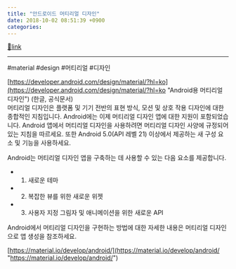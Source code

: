 ```yaml
---
title: "안드로이드 머티리얼 디자인"
date: 2018-10-02 08:51:39 +0900
categories: 
---
```

[🔗link](http://www.mins01.com/mh/tech/read/1199)
***


#material #design #머티리얼 #디자인

[https://developer.android.com/design/material/?hl=ko](https://developer.android.com/design/material/?hl=ko "Android용 머티리얼 디자인") (한글, 공식문서)  
머티리얼 디자인은 플랫폼 및 기기 전반의 표현 방식, 모션 및 상호 작용 디자인에 대한 종합적인 지침입니다. Android에는 이제 머티리얼 디자인 앱에 대한 지원이 포함되었습니다. Android 앱에서 머티리얼 디자인을 사용하려면 머티리얼 디자인 사양에 규정되어 있는 지침을 따르세요. 또한 Android 5.0(API 레벨 21) 이상에서 제공하는 새 구성 요소 및 기능을 사용하세요.  




Android는 머티리얼 디자인 앱을 구축하는 데 사용할 수 있는 다음 요소를 제공합니다.  
- 1. 새로운 테마
- 2. 복잡한 뷰를 위한 새로운 위젯
- 3. 사용자 지정 그림자 및 애니메이션을 위한 새로운 API

Android에서 머티리얼 디자인을 구현하는 방법에 대한 자세한 내용은 머티리얼 디자인으로 앱 생성을 참조하세요.  
  
[https://material.io/develop/android/](https://material.io/develop/android/ "https://material.io/develop/android/")  
  
  

